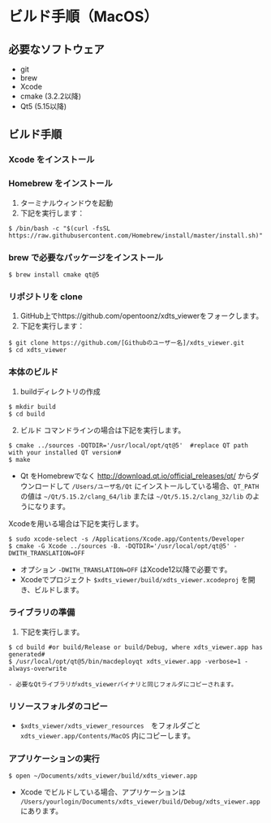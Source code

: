 # ビルド手順（MacOS）

## 必要なソフトウェア

- git
- brew
- Xcode
- cmake (3.2.2以降)
- Qt5 (5.15以降)

## ビルド手順

### Xcode をインストール

### Homebrew をインストール

1. ターミナルウィンドウを起動
2. 下記を実行します：
```
$ /bin/bash -c "$(curl -fsSL https://raw.githubusercontent.com/Homebrew/install/master/install.sh)"
```

### brew で必要なパッケージをインストール

```
$ brew install cmake qt@5
```

### リポジトリを clone
1. GitHub上でhttps://github.com/opentoonz/xdts_viewerをフォークします。
1. 下記を実行します：

```
$ git clone https://github.com/[Githubのユーザー名]/xdts_viewer.git
$ cd xdts_viewer
```

### 本体のビルド

1. buildディレクトリの作成
```
$ mkdir build
$ cd build
```

2. ビルド
コマンドラインの場合は下記を実行します。
```
$ cmake ../sources -DQTDIR='/usr/local/opt/qt@5'  #replace QT path with your installed QT version#
$ make
```
- Qt をHomebrewでなく http://download.qt.io/official_releases/qt/ からダウンロードして `/Users/ユーザ名/Qt` にインストールしている場合、`QT_PATH`の値は `~/Qt/5.15.2/clang_64/lib` または `~/Qt/5.15.2/clang_32/lib` のようになります。

Xcodeを用いる場合は下記を実行します。
```
$ sudo xcode-select -s /Applications/Xcode.app/Contents/Developer
$ cmake -G Xcode ../sources -B. -DQTDIR='/usr/local/opt/qt@5' -DWITH_TRANSLATION=OFF
```
- オプション `-DWITH_TRANSLATION=OFF` はXcode12以降で必要です。
- Xcodeでプロジェクト `$xdts_viewer/build/xdts_viewer.xcodeproj` を開き、ビルドします。

### ライブラリの準備
1. 下記を実行します。
```
$ cd build #or build/Release or build/Debug, where xdts_viewer.app has generated#
$ /usr/local/opt/qt@5/bin/macdeployqt xdts_viewer.app -verbose=1 -always-overwrite 
```
    - 必要なQtライブラリがxdts_viewerバイナリと同じフォルダにコピーされます。
 
### リソースフォルダのコピー

- `$xdts_viewer/xdts_viewer_resources`　をフォルダごと `xdts_viewer.app/Contents/MacOS` 内にコピーします。

### アプリケーションの実行

```
$ open ~/Documents/xdts_viewer/build/xdts_viewer.app
```

- Xcode でビルドしている場合、アプリケーションは　`/Users/yourlogin/Documents/xdts_viewer/build/Debug/xdts_viewer.app` にあります。